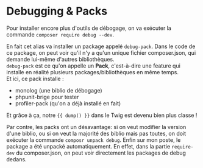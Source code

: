 # Debugging & Packs

Pour installer encore plus d'outils de débogage, on va exécuter la commande 
`composer require debug --dev`. 

En fait cet alias va installer un package appelé `debug-pack`. Dans le code 
de ce package, on peut voir qu'il n'y a qu'un unique fichier composer.json,
qui demande lui-même d'autres bibliothèques.  
`debug-pack` est ce qu'on appelle un **Pack**, c'est-à-dire une feature qui
installe en réalité plusieurs packages/bibliothèques en même temps.  
Et ici, ce pack installe :
- monolog (une biblio de débogage)
- phpunit-brige pour tester
- profiler-pack (qu'on a déjà installé en fait)  

Et grâce à ça, notre `{{ dump() }}` dans le Twig est devenu bien plus
classe !  

Par contre, les packs ont un désavantage: si on veut modifier la version 
d'une biblio, ou si on veut la majorité des biblio mais pas toutes, on 
doit exécuter la commande `composr unpack debug`. 
Enfin sur mon poste, le package a été unpacké automatiquement. En effet, 
dans la partie `require-dev` du composer.json, on peut voir directement
les packages de debug dedans. 